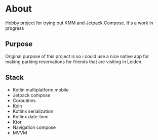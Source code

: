 # About
Hobby project for trying out KMM and Jetpack Compose. It's a work in progress

## Purpose
Original purpose of this project is so i could use a nice native app for making parking reservations for friends that are visiting in Leiden. 

## Stack
- Kotlin multiplatform mobile
- Jetpack compose
- Coroutines
- Koin
- Kotlinx serialization
- Kotlinx date-time 
- Ktor 
- Navigation compose
- MVVM
